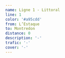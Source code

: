 ```yaml
---
name: Ligne 1 - Littoral
line: 1
color: '#a95cdd'
from: L’Estaque
to: Montredon
distance: 0
description: '-'
trafic: '-'
cover: '-'
---
```


##
